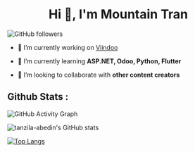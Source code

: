 <h1 align="center">Hi 👋, I'm Mountain Tran</h1>

![GitHub followers](https://img.shields.io/github/followers/tranngocson1996?logo=GitHub&style=for-the-badge)

- 🔭 I’m currently working on [Viindoo](https://viindoo.com/)

- 🌱 I’m currently learning **ASP.NET, Odoo, Python, Flutter**

- 👯 I’m looking to collaborate with **other content creators**

## Github Stats : 

![GitHub Activity Graph](https://activity-graph.herokuapp.com/graph?username=tranngocson1996)

![tanzila-abedin's GitHub stats](https://github-readme-stats.vercel.app/api?username=tranngocson1996&show_icons=true&theme=dracula)

[![Top Langs](https://github-readme-stats.vercel.app/api/top-langs/?username=tranngocson1996&theme=dracula)](https://github.com/tranngocson1996/github-readme-stats)
